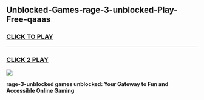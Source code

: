
## Unblocked-Games-rage-3-unblocked-Play-Free-qaaas
<h3>
<a href="https://premium76.site?title=rage-3-unblocked&ref=20M">CLICK TO PLAY</a></h3>
<hr>

<h3>
<a href="https://premium76.site?title=rage-3-unblocked&ref=20M">CLICK 2 PLAY</a>
  
</h3>

<a href="https://premium76.site?title=rage-3-unblocked&ref=19M"><img src="https://clearcache.store/games.png"></a>


**rage-3-unblocked games unblocked: Your Gateway to Fun and Accessible Online Gaming**
